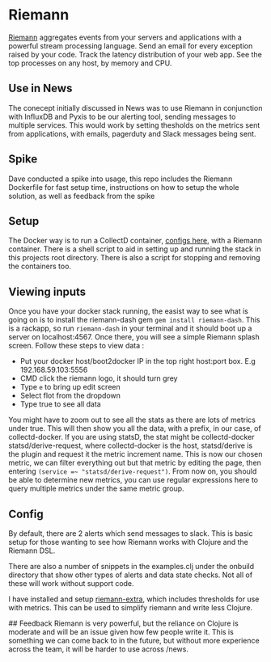 Riemann
========


[Riemann](http://riemann.io/) aggregates events from your servers and applications with a powerful stream processing language. Send an email for every exception raised by your code. Track the latency distribution of your web app. See the top processes on any host, by memory and CPU.


## Use in News
The conecept initially discussed in News was to use Riemann in conjunction with InfluxDB and Pyxis to be our alerting tool, sending messages to multiple services.  This would work by setting thesholds on the metrics sent from applications, with emails, pagerduty and Slack messages being sent.  

## Spike
Dave conducted a spike into usage, this repo includes the Riemann Dockerfile for fast setup time, instructions on how to setup the whole solution, as well as feedback from the spike

## Setup

The Docker way is to run a CollectD container, [configs here](https://github.com/revett/collectd-docker), with a Riemann container.  There is a shell script to aid in setting up and running the stack in this projects root directory.  There is also a script for stopping and removing the containers too.

## Viewing inputs

Once you have your docker stack running, the easist way to see what is going on is to install the riemann-dash gem `gem install riemann-dash`.  This is a rackapp, so run `riemann-dash` in your terminal and it should boot up a server on localhost:4567.  Once there, you will see a simple Riemann splash screen.  Follow these steps to view data :
- Put your docker host/boot2docker IP in the top right host:port box. E.g 192.168.59.103:5556
- CMD click the riemann logo, it should turn grey
- Type `e` to bring up edit screen
- Select flot from the dropdown
- Type true to see all data

You might have to zoom out to see all the stats as there are lots of metrics under true.  This will then show you all the data, with a prefix, in our case, of collectd-docker.  If you are using statsD, the stat might be collectd-docker statsd/derive-request, where collectd-docker is the host, statsd/derive is the plugin and request it the metric increment name.  This is now our chosen metric, we can filter everything out but that metric by editing the page, then entering `(service =~ "statsd/derive-request")`.  From now on, you should be able to determine new metrics, you can use regular expressions here to query multiple metrics under the same metric group.

## Config

By default, there are 2 alerts which send messages to slack.  This is basic setup for those wanting to see how Riemann works with Clojure and the Riemann DSL.

There are also a number of snippets in the examples.clj under the onbuild directory that show other types of alerts and data state checks.  Not all of these will work without support code.

I have installed and setup [riemann-extra](https://github.com/pyr/riemann-extra), which includes thresholds for use with metrics.  This can be used to simplify riemann and write less Clojure.

## Feedback
Riemann is very powerful, but the reliance on Clojure is moderate and will be an issue given how few people write it.  This is something we can come back to in the future, but without more experience across the team, it will be harder to use across /news.
